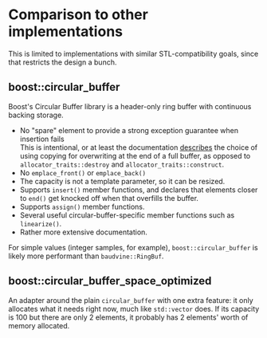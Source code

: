 # Comparison to other implementations

This is limited to implementations with similar STL-compatibility goals, since
that restricts the design a bunch.

## boost::circular_buffer

Boost's Circular Buffer library is a header-only ring buffer with continuous
backing storage.

* No "spare" element to provide a strong exception guarantee when insertion fails  
  This is intentional, or at least the documentation
  [describes](https://www.boost.org/doc/libs/1_78_0/doc/html/circular_buffer/implementation.html)
  the choice of using copying for overwriting at the end of a full buffer, as
  opposed to `allocator_traits::destroy` and `allocator_traits::construct`.
* No `emplace_front()` or `emplace_back()`
* The capacity is not a template parameter, so it can be resized.
* Supports `insert()` member functions, and declares that elements closer to
  `end()` get knocked off when that overfills the buffer.
* Supports `assign()` member functions.
* Several useful circular-buffer-specific member functions such as
  `linearize()`.
* Rather more extensive documentation.

For simple values (integer samples, for example), `boost::circular_buffer` is
likely more performant than `baudvine::RingBuf`.

## boost::circular_buffer_space_optimized

An adapter around the plain `circular_buffer` with one extra feature: it only
allocates what it needs right now, much like `std::vector` does. If its capacity
is 100 but there are only 2 elements, it probably has 2 elements' worth of
memory allocated.
